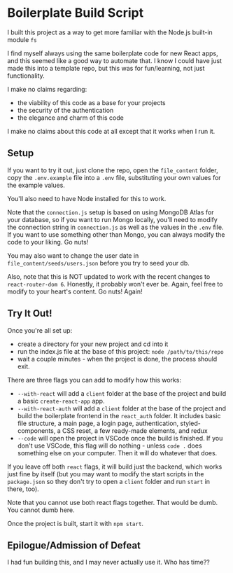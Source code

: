 # Boilerplate Build Script
I built this project as a way to get more familiar with the Node.js built-in module `fs`

I find myself always using the same boilerplate code for new React apps, and this seemed like a good way to automate that. I know I could have just made this into a template repo, but this was for fun/learning, not just functionality.

I make no claims regarding:
- the viability of this code as a base for your projects
- the security of the authentication
- the elegance and charm of this code

I make no claims about this code at all except that it works when I run it.

## Setup
If you want to try it out, just clone the repo, open the `file_content` folder, copy the `.env.example` file into a `.env` file, substituting your own values for the example values.

You'll also need to have Node installed for this to work.

Note that the `connection.js` setup is based on using MongoDB Atlas for your database, so if you want to run Mongo locally, you'll need to modify the connection string in `connection.js` as well as the values in the `.env` file. If you want to use something other than Mongo, you can always modify the code to your liking. Go nuts!

You may also want to change the user date in `file_content/seeds/users.json` before you try to seed your db.

Also, note that this is NOT updated to work with the recent changes to `react-router-dom 6`. Honestly, it probably won't ever be. Again, feel free to modify to your heart's content. Go nuts! Again!

## Try It Out!
Once you're all set up:
- create a directory for your new project and cd into it
- run the index.js file at the base of this project:
`node /path/to/this/repo`
- wait a couple minutes - when the project is done, the process should exit.

There are three flags you can add to modify how this works:
- `--with-react` will add a `client` folder at the base of the project and build a basic `create-react-app` app.
- `--with-react-auth` will add a `client` folder at the base of the project and build the boilerplate frontend in the `react_auth` folder. It includes basic file structure, a main page, a login page, authentication, styled-components, a CSS reset, a few ready-made elements, and redux
- `--code` will open the project in VSCode once the build is finished. If you don't use VSCode, this flag will do nothing - unless `code .` does something else on your computer. Then it will do whatever that does.

If you leave off both `react` flags, it will build just the backend, which works just fine by itself (but you may want to modify the start scripts in the `package.json` so they don't try to open a `client` folder and run `start` in there, too).

Note that you cannot use both react flags together. That would be dumb. You cannot dumb here.

Once the project is built, start it with `npm start`.

## Epilogue/Admission of Defeat
I had fun building this, and I may never actually use it. Who has time??

